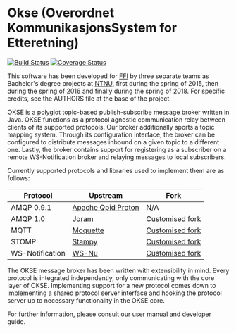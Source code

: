 # Okse (Overordnet KommunikasjonsSystem for Etteretning)
[![Build Status](https://travis-ci.org/okse-2/okse.svg?branch=master)](https://travis-ci.org/okse-2/okse)
[![Coverage Status](https://coveralls.io/repos/github/okse-2/okse/badge.svg?branch=master)](https://coveralls.io/github/okse-2/okse?branch=master)

This software has been developed for [FFI](http://www.ffi.no/) by three separate
teams as Bachelor's degree projects at [NTNU](https://www.ntnu.edu/), first
during the spring of 2015, then during the spring of 2016 and finally during the spring of 2018. For specific
credits, see the AUTHORS file at the base of the project.

OKSE is a polyglot topic-based publish-subscribe message broker written in
Java. OKSE functions as a protocol agnostic communication relay between clients
of its supported protocols. Our broker additionally sports a topic mapping
system. Through its configuration interface, the broker can be configured to
distribute messages inbound on a given topic to a different one. Lastly, the
broker contains support for registering as a subscriber on a remote
WS-Notification broker and relaying messages to local subscribers.

Currently supported protocols and libraries used to implement them are as
follows:

| Protocol | Upstream | Fork |
|-----------------|---|---|
| AMQP 0.9.1      | [Apache Qpid Proton](https://qpid.apache.org/proton/) | N/A |
| AMQP 1.0        | [Joram](http://joram.ow2.org/)                        | [Customised fork](https://github.com/okse-3/joram)    |
| MQTT            | [Moquette](https://github.com/andsel/moquette)        | [Customised fork](https://github.com/okse-3/moquette) |
| STOMP           | [Stampy](https://github.com/mrstampy/Stampy)          | [Customised fork](https://github.com/okse-3/Stampy)   |
| WS-Notification | [WS-Nu](https://github.com/tOgg1/WS-Nu)               | [Customised fork](https://github.com/okse-3/WS-Nu)    |

The OKSE message broker has been written with extensibility in mind. Every
protocol is integrated independently, only communicating with the core layer of
OKSE. Implementing support for a new protocol comes down to implementing a
shared protocol server interface and hooking the protocol server up to
necessary functionality in the OKSE core.

For further information, please consult our user manual and developer guide.
